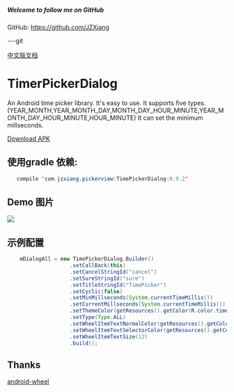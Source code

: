 ##### Welcome to follow me on GitHub
GitHub: https://github.com/JZXiang

---git 

[中文版文档](https://github.com/JZXiang/TimePickerDialog/blob/master/README-cn.md)
# TimerPickerDialog
An Android time picker library.
It's easy to use.
It supports five types.(YEAR_MONTH,YEAR_MONTH_DAY,MONTH_DAY_HOUR_MINUTE,YEAR_MONTH_DAY_HOUR_MINUTE,HOUR_MINUTE)
It can set the minimum millseconds.

[Download APK](https://github.com/JZXiang/PickerView/raw/master/sample-debug.apk)

## 使用gradle 依赖:
```java
   compile 'com.jzxiang.pickerview:TimePickerDialog:0.9.2'
```
## Demo 图片
![](https://github.com/JZXiang/PickerView/raw/master/preview/timepickerdialog_demo.gif)

## 示例配置
```java
    mDialogAll = new TimePickerDialog.Builder()
                    .setCallBack(this)
                    .setCancelStringId("cancel")
                    .setSureStringId("sure")
                    .setTitleStringId("TimePicker")
                    .setCyclic(false)
                    .setMinMillseconds(System.currentTimeMillis())
                    .setCurrentMillseconds(System.currentTimeMillis())
                    .setThemeColor(getResources().getColor(R.color.timepicker_dialog_bg))
                    .setType(Type.ALL)
                    .setWheelItemTextNormalColor(getResources().getColor(R.color.timetimepicker_default_text_color))
                    .setWheelItemTextSelectorColor(getResources().getColor(R.color.timepicker_toolbar_bg))
                    .setWheelItemTextSize(12)
                    .build();
```
## Thanks
[android-wheel](https://github.com/maarek/android-wheel)

